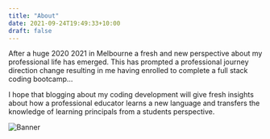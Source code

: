 ```yaml
---
title: "About"
date: 2021-09-24T19:49:33+10:00
draft: false
---
```



After a huge 2020 2021 in Melbourne a fresh and new perspective about my professional life has emerged. This has prompted a professional journey  direction change resulting in me having enrolled to complete a full stack coding bootcamp...

I hope that blogging about my coding development will give fresh insights about how a professional educator learns a new language and transfers the knowledge of learning principals from a students perspective.

![Banner](/images/banner_2.jpg)

